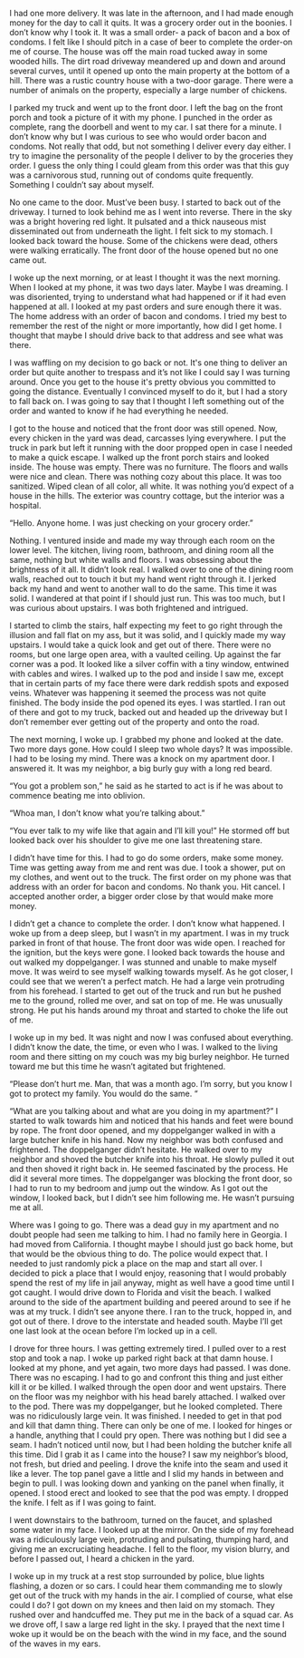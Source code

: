   

I had one more delivery. It was late in the afternoon, and I had made enough money for the day to call it quits. It was a grocery order out in the boonies. I don’t know why I took it. It was a small order- a pack of bacon and a box of condoms. I felt like I should pitch in a case of beer to complete the order-on me of course. The house was off the main road tucked away in some wooded hills. The dirt road driveway meandered up and down and around several curves, until it opened up onto the main property at the bottom of a hill. There was a rustic country house with a two-door garage. There were a number of animals on the property, especially a large number of chickens. 

I parked my truck and went up to the front door. I left the bag on the front porch and took a picture of it with my phone. I punched in the order as complete, rang the doorbell and went to my car.  I sat there for a minute. I don’t know why but I was curious to see who would order bacon and condoms. Not really that odd, but not something I deliver every day either. I try to imagine the personality of the people I deliver to by the groceries they order. I guess the only thing I could gleam from this order was that this guy was a carnivorous stud, running out of condoms quite frequently. Something I couldn’t say about myself.  

No one came to the door. Must’ve been busy. I started to back out of the driveway. I turned to look behind me as I went into reverse. There in the sky was a bright hovering red light. It pulsated and a thick nauseous mist disseminated out from underneath the light. I felt sick to my stomach. I looked back toward the house. Some of the chickens were dead, others were walking erratically. The front door of the house opened but no one came out.  

I woke up the next morning, or at least I thought it was the next morning. When I looked at my phone, it was two days later. Maybe I was dreaming. I was disoriented, trying to understand what had happened or if it had even happened at all. I looked at my past orders and sure enough there it was. The home address with an order of bacon and condoms. I tried my best to remember the rest of the night or more importantly, how did I get home. I thought that maybe I should drive back to that address and see what was there. 

I was waffling on my decision to go back or not. It's one thing to deliver an order but quite another to trespass and it’s not like I could say I was turning around. Once you get to the house it's pretty obvious you committed to going the distance. Eventually I convinced myself to do it, but I had a story to fall back on. I was going to say that I thought I left something out of the order and wanted to know if he had everything he needed. 

I got to the house and noticed that the front door was still opened. Now, every chicken in the yard was dead, carcasses lying everywhere. I put the truck in park but left it running with the door propped open in case I needed to make a quick escape.  I walked up the front porch stairs and looked inside. The house was empty. There was no furniture. The floors and walls were nice and clean. There was nothing cozy about this place. It was too sanitized. Wiped clean of all color, all white. It was nothing you’d expect of a house in the hills. The exterior was country cottage, but the interior was a hospital. 

“Hello. Anyone home. I was just checking on your grocery order.”

Nothing. I ventured inside and made my way through each room on the lower level. The kitchen, living room, bathroom, and dining room all the same, nothing but white walls and floors. I was obsessing about the brightness of it all. It didn’t look real. I walked over to one of the dining room walls, reached out to touch it but my hand went right through it. I jerked back my hand and went to another wall to do the same. This time it was solid. I wandered at that point if I should just run. This was too much, but I was curious about upstairs. I was both frightened and intrigued. 

I started to climb the stairs, half expecting my feet to go right through the illusion and fall flat on my ass, but it was solid, and I quickly made my way upstairs. I would take a quick look and get out of there. There were no rooms, but one large open area, with a vaulted ceiling. Up against the far corner was a pod. It looked like a silver coffin with a tiny window, entwined with cables and wires. I walked up to the pod and inside I saw me, except that in certain parts of my face there were dark reddish spots and exposed veins. Whatever was happening it seemed the process was not quite finished. The body inside the pod opened its eyes. I was startled. I ran out of there and got to my truck, backed out and headed up the driveway but I don’t remember ever getting out of the property and onto the road. 

The next morning, I woke up. I grabbed my phone and looked at the date. Two more days gone. How could I sleep two whole days? It was impossible. I had to be losing my mind. There was a knock on my apartment door. I answered it. It was my neighbor, a big burly guy with a long red beard. 

“You got a problem son,” he said as he started to act is if he was about to commence beating me into oblivion. 

“Whoa man, I don’t know what you’re talking about.”

“You ever talk to my wife like that again and I’ll kill you!” He stormed off but looked back over his shoulder to give me one last threatening stare. 

I didn’t have time for this. I had to go do some orders, make some money. Time was getting away from me and rent was due. I took a shower, put on my clothes, and went out to the truck. The first order on my phone was that address with an order for bacon and condoms. No thank you. Hit cancel. I accepted another order, a bigger order close by that would make more money.  

I didn’t get a chance to complete the order. I don’t know what happened. I woke up from a deep sleep, but I wasn’t in my apartment. I was in my truck parked in front of that house. The front door was wide open. I reached for the ignition, but the keys were gone. I looked back towards the house and out walked my doppelganger. I was stunned and unable to make myself move. It was weird to see myself walking towards myself. As he got closer, I could see that we weren’t a perfect match. He had a large vein protruding from his forehead. I started to get out of the truck and run but he pushed me to the ground, rolled me over, and sat on top of me. He was unusually strong. He put his hands around my throat and started to choke the life out of me. 

I woke up in my bed. It was night and now I was confused about everything. I didn’t know the date, the time, or even who I was. I walked to the living room and there sitting on my couch was my big burley neighbor. He turned toward me but this time he wasn’t agitated but frightened. 

“Please don’t hurt me. Man, that was a month ago. I’m sorry, but you know I got to protect my family. You would do the same. “

“What are you talking about and what are you doing in my apartment?” I started to walk towards him and noticed that his hands and feet were bound by rope. The front door opened, and my doppelganger walked in with a large butcher knife in his hand. Now my neighbor was both confused and frightened. The doppelganger didn’t hesitate. He walked over to my neighbor and shoved the butcher knife into his throat. He slowly pulled it out and then shoved it right back in. He seemed fascinated by the process. He did it several more times. The doppelganger was blocking the front door, so I had to run to my bedroom and jump out the window. As I got out the window, I looked back, but I didn’t see him following me. He wasn’t pursuing me at all. 

Where was I going to go. There was a dead guy in my apartment and no doubt people had seen me talking to him. I had no family here in Georgia. I had moved from California. I thought maybe I should just go back home, but that would be the obvious thing to do. The police would expect that. I needed to just randomly pick a place on the map and start all over. I decided to pick a place that I would enjoy, reasoning that I would probably spend the rest of my life in jail anyway, might as well have a good time until I got caught. I would drive down to Florida and visit the beach. I walked around to the side of the apartment building and peered around to see if he was at my truck. I didn’t see anyone there. I ran to the truck, hopped in, and got out of there. I drove to the interstate and headed south. Maybe I’ll get one last look at the ocean before I’m locked up in a cell. 

I drove for three hours. I was getting extremely tired. I pulled over to a rest stop and took a nap. I woke up parked right back at that damn house. I looked at my phone, and yet again, two more days had passed. I was done. There was no escaping. I had to go and confront this thing and just either kill it or be killed. I walked through the open door and went upstairs. There on the floor was my neighbor with his head barely attached. I walked over to the pod. There was my doppelganger, but he looked completed. There was no ridiculously large vein. It was finished. I needed to get in that pod and kill that damn thing. There can only be one of me. I looked for hinges or a handle, anything that I could pry open. There was nothing but I did see a seam. I hadn’t noticed until now, but I had been holding the butcher knife all this time. Did I grab it as I came into the house? I saw my neighbor’s blood, not fresh, but dried and peeling. I drove the knife into the seam and used it like a lever. The top panel gave a little and I slid my hands in between and begin to pull. I was looking down and yanking on the panel when finally, it opened. I stood erect and looked to see that the pod was empty. I dropped the knife. I felt as if I was going to faint. 

I went downstairs to the bathroom, turned on the faucet, and splashed some water in my face. I looked up at the mirror. On the side of my forehead was a ridiculously large vein, protruding and pulsating, thumping hard, and giving me an excruciating headache. I fell to the floor, my vision blurry, and before I passed out, I heard a chicken in the yard. 

I woke up in my truck at a rest stop surrounded by police, blue lights flashing, a dozen or so cars. I could hear them commanding me to slowly get out of the truck with my hands in the air. I complied of course, what else could I do? I got down on my knees and then laid on my stomach. They rushed over and handcuffed me. They put me in the back of a squad car. As we drove off, I saw a large red light in the sky. I prayed that the next time I woke up it would be on the beach with the wind in my face, and the sound of the waves in my ears.
